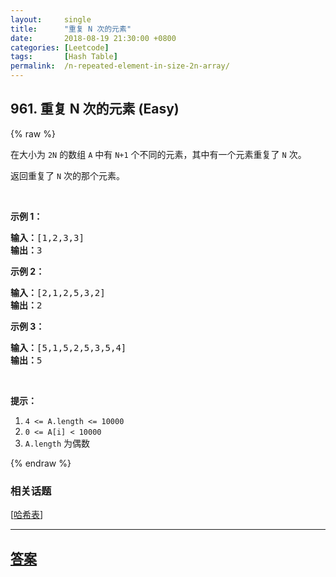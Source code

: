 ```yaml
---
layout:     single
title:      "重复 N 次的元素"
date:       2018-08-19 21:30:00 +0800
categories: [Leetcode]
tags:       [Hash Table]
permalink:  /n-repeated-element-in-size-2n-array/
---
```


## 961. 重复 N 次的元素 (Easy)

{% raw %}

<p>在大小为 <code>2N</code>&nbsp;的数组 <code>A</code>&nbsp;中有 <code>N+1</code> 个不同的元素，其中有一个元素重复了 <code>N</code> 次。</p>

<p>返回重复了 <code>N</code>&nbsp;次的那个元素。</p>

<p>&nbsp;</p>

<ol>
</ol>

<p><strong>示例 1：</strong></p>

<pre><strong>输入：</strong>[1,2,3,3]
<strong>输出：</strong>3
</pre>

<p><strong>示例 2：</strong></p>

<pre><strong>输入：</strong>[2,1,2,5,3,2]
<strong>输出：</strong>2
</pre>

<p><strong>示例&nbsp;3：</strong></p>

<pre><strong>输入：</strong>[5,1,5,2,5,3,5,4]
<strong>输出：</strong>5
</pre>

<p>&nbsp;</p>

<p><strong>提示：</strong></p>

<ol>
	<li><code>4 &lt;= A.length &lt;= 10000</code></li>
	<li><code>0 &lt;= A[i] &lt; 10000</code></li>
	<li><code>A.length</code>&nbsp;为偶数</li>
</ol>

{% endraw %}

### 相关话题
  [[哈希表](https://github.com/openset/leetcode/tree/master/tag/hash-table/README.md)]

---

## [答案](https://github.com/openset/leetcode/tree/master/problems/n-repeated-element-in-size-2n-array)
